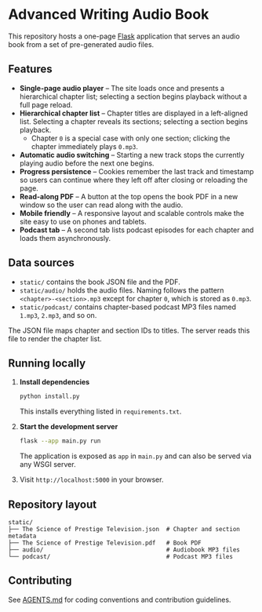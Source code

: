 # Advanced Writing Audio Book

This repository hosts a one-page [Flask](https://flask.palletsprojects.com/) application that serves an audio book from a set of pre-generated audio files.

## Features

* **Single-page audio player** – The site loads once and presents a hierarchical chapter list; selecting a section begins playback without a full page reload.
* **Hierarchical chapter list** – Chapter titles are displayed in a left-aligned list. Selecting a chapter reveals its sections; selecting a section begins playback.
    * Chapter `0` is a special case with only one section; clicking the chapter immediately plays `0.mp3`.
* **Automatic audio switching** – Starting a new track stops the currently playing audio before the next one begins.
* **Progress persistence** – Cookies remember the last track and timestamp so users can continue where they left off after closing or reloading the page.
* **Read-along PDF** – A button at the top opens the book PDF in a new window so the user can read along with the audio.
* **Mobile friendly** – A responsive layout and scalable controls make the site easy to use on phones and tablets.
* **Podcast tab** – A second tab lists podcast episodes for each chapter and
  loads them asynchronously.

## Data sources

* `static/` contains the book JSON file and the PDF.
* `static/audio/` holds the audio files. Naming follows the pattern `<chapter>-<section>.mp3` except for chapter `0`, which is stored as `0.mp3`.
* `static/podcast/` contains chapter-based podcast MP3 files named `1.mp3`, `2.mp3`, and so on.

The JSON file maps chapter and section IDs to titles. The server reads this file to render the chapter list.

## Running locally

1. **Install dependencies**

   ```bash
   python install.py
   ```

   This installs everything listed in `requirements.txt`.

2. **Start the development server**

   ```bash
   flask --app main.py run
   ```

   The application is exposed as `app` in `main.py` and can also be served via any WSGI server.

3. Visit `http://localhost:5000` in your browser.

## Repository layout

```
static/
├── The Science of Prestige Television.json  # Chapter and section metadata
├── The Science of Prestige Television.pdf   # Book PDF
├── audio/                                   # Audiobook MP3 files
└── podcast/                                 # Podcast MP3 files
```

## Contributing

See [AGENTS.md](AGENTS.md) for coding conventions and contribution guidelines.

